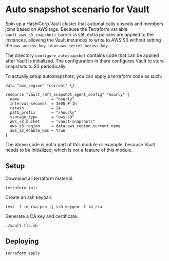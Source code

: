 # Auto snapshot scenario for Vault

Spin up a HashiCorp Vault cluster that automatically unseals and members joins based on AWS tags. Because the Terraform variable `vault_aws_s3_snapshots_bucket` is set, extra policies are applied to the instances, allowing the Vault instances to write to AWS S3 without setting the `aws_access_key_id` or `aws_secret_access_key`.

The directory `configure_autosnapshot` contains code that can be applied after Vault is initialized. The configuration in there configures Vault to store snapshots to S3 periodically.

To actually setup autosnapshots, you can apply a terraform code as such:

```hcl
data "aws_region" "current" {}

resource "vault_raft_snapshot_agent_config" "hourly" {
  name              = "hourly"
  interval_seconds  = 3600 # 1h
  retain            = 24
  path_prefix       = "/hourly"
  storage_type      = "aws-s3"
  aws_s3_bucket     = "vault-snapshots"
  aws_s3_region     = data.aws_region.current.name
  aws_s3_enable_kms = true
}
```

The above code is not a part of this module or example, because Vault needs to be initialized, which is not a feature of this module.

## Setup

Download all terraform material.

```shell
terraform init
```

Create an ssh keypair.

```shell
test -f id_rsa.pub || ssh-keygen -f id_rsa
```

Generate a CA key and certificate.

```shell
./vault-tls.sh
```

## Deploying

```shell
terraform apply
```
